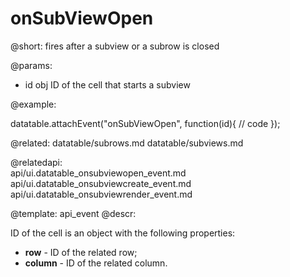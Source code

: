 onSubViewOpen
=============

@short: fires after a subview or a subrow is closed
	

@params: 
- id	obj		ID of the cell that starts a subview

@example:

datatable.attachEvent("onSubViewOpen", function(id){
	// code 
});

@related:
	datatable/subrows.md
    datatable/subviews.md
	
@relatedapi:    
	api/ui.datatable_onsubviewopen_event.md
    api/ui.datatable_onsubviewcreate_event.md
    api/ui.datatable_onsubviewrender_event.md

@template:	api_event
@descr:

ID of the cell is an object with the following properties:
 
- **row** - ID of the related row;
- **column** - ID of the related column.